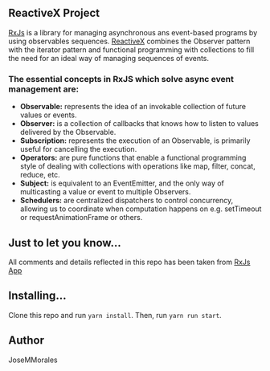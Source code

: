 ## ReactiveX Project

[RxJs](https://rxjs.dev/guide/overview) is a library for managing asynchronous ans event-based programs by using observables sequences. [ReactiveX](https://reactivex.io/) combines the Observer pattern with the iterator pattern and functional programming with collections to fill the need for an ideal way of managing sequences of events.

### The essential concepts in RxJS which solve async event management are:

* <b>Observable:</b> represents the idea of an invokable collection of future values or events.
* <b>Observer:</b> is a collection of callbacks that knows how to listen to values delivered by the Observable.
* <b>Subscription:</b> represents the execution of an Observable, is primarily useful for cancelling the execution.
* <b>Operators:</b> are pure functions that enable a functional programming style of dealing with collections with operations like map, filter, concat, reduce, etc.
* <b>Subject:</b> is equivalent to an EventEmitter, and the only way of multicasting a value or event to multiple Observers.
* <b>Schedulers:</b> are centralized dispatchers to control concurrency, allowing us to coordinate when computation happens on e.g. setTimeout or requestAnimationFrame or others.

## Just to let you know...
All comments and details reflected in this repo has been taken from [RxJs App](https://rxjs.dev/)

## Installing...
Clone this repo and run `yarn install`. Then, run `yarn run start`.

## Author 
JoseMMorales

